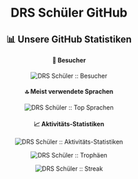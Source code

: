 <h1 align="center">DRS Schüler GitHub</h1>

<h2 align="center">📊 Unsere GitHub Statistiken</h2>

<h4 align="center">👥 Besucher</h4>
<p align="center">
    <img src="https://profile-counter.glitch.me/{drsschueler}/count.svg" alt="DRS Schüler :: Besucher" />
</p>

<h4 align="center">🔝 Meist verwendete Sprachen</h4>
<p align="center">
    <img src="https://github-readme-stats.vercel.app/api/top-langs/?username=drsschueler&langs_count=10&theme=tokyonight&layout=compact" alt="DRS Schüler :: Top Sprachen" />
</p>

<h4 align="center">📈 Aktivitäts-Statistiken</h4>
<p align="center">
    <img src="https://github-readme-stats.vercel.app/api?username=drsschueler&show_icons=true&theme=synthwave" alt="DRS Schüler :: Aktivitäts-Statistiken" />
</p>

<p align="center">
    <img src="https://github-profile-trophy.vercel.app/?username=drsschueler&theme=onedark" alt="DRS Schüler :: Trophäen" />
</p>

<p align="center">
    <img src="https://github-readme-streak-stats.herokuapp.com/?user=drsschueler&theme=tokyonight" alt="DRS Schüler :: Streak" />
</p>
